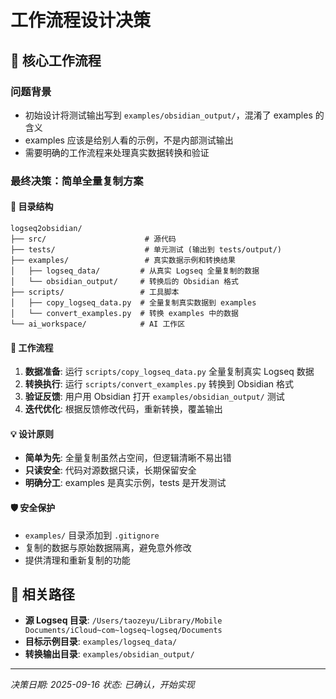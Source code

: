 # 工作流程设计决策

## 🎯 核心工作流程

### 问题背景
- 初始设计将测试输出写到 `examples/obsidian_output/`，混淆了 examples 的含义
- examples 应该是给别人看的示例，不是内部测试输出
- 需要明确的工作流程来处理真实数据转换和验证

### 最终决策：简单全量复制方案

#### 📁 目录结构
```
logseq2obsidian/
├── src/                      # 源代码
├── tests/                    # 单元测试 (输出到 tests/output/)
├── examples/                 # 真实数据示例和转换结果
│   ├── logseq_data/         # 从真实 Logseq 全量复制的数据
│   └── obsidian_output/     # 转换后的 Obsidian 格式
├── scripts/                 # 工具脚本
│   ├── copy_logseq_data.py  # 全量复制真实数据到 examples
│   └── convert_examples.py  # 转换 examples 中的数据
└── ai_workspace/            # AI 工作区
```

#### 🔄 工作流程
1. **数据准备**: 运行 `scripts/copy_logseq_data.py` 全量复制真实 Logseq 数据
2. **转换执行**: 运行 `scripts/convert_examples.py` 转换到 Obsidian 格式  
3. **验证反馈**: 用户用 Obsidian 打开 `examples/obsidian_output/` 测试
4. **迭代优化**: 根据反馈修改代码，重新转换，覆盖输出

#### 💡 设计原则
- **简单为先**: 全量复制虽然占空间，但逻辑清晰不易出错
- **只读安全**: 代码对源数据只读，长期保留安全
- **明确分工**: examples 是真实示例，tests 是开发测试

#### 🛡️ 安全保护
- `examples/` 目录添加到 `.gitignore`
- 复制的数据与原始数据隔离，避免意外修改
- 提供清理和重新复制的功能

## 🔗 相关路径
- **源 Logseq 目录**: `/Users/taozeyu/Library/Mobile Documents/iCloud~com~logseq~logseq/Documents`
- **目标示例目录**: `examples/logseq_data/`
- **转换输出目录**: `examples/obsidian_output/`

---
*决策日期: 2025-09-16*
*状态: 已确认，开始实现*